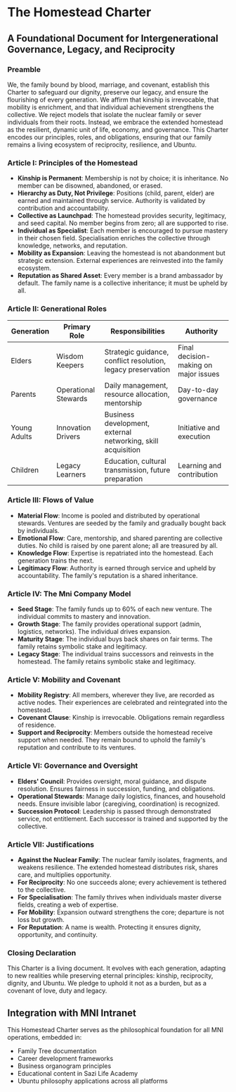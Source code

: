 # The Homestead Charter

## A Foundational Document for Intergenerational Governance, Legacy, and Reciprocity

### Preamble
We, the family bound by blood, marriage, and covenant, establish this Charter to safeguard our dignity, preserve our legacy, and ensure the flourishing of every generation.
We affirm that kinship is irrevocable, that mobility is enrichment, and that individual achievement strengthens the collective. We reject models that isolate the nuclear family or sever individuals from their roots. Instead, we embrace the extended homestead as the resilient, dynamic unit of life, economy, and governance.
This Charter encodes our principles, roles, and obligations, ensuring that our family remains a living ecosystem of reciprocity, resilience, and Ubuntu.

### Article I: Principles of the Homestead
- **Kinship is Permanent**: Membership is not by choice; it is inheritance. No member can be disowned, abandoned, or erased.
- **Hierarchy as Duty, Not Privilege**: Positions (child, parent, elder) are earned and maintained through service. Authority is validated by contribution and accountability.
- **Collective as Launchpad**: The homestead provides security, legitimacy, and seed capital. No member begins from zero; all are supported to rise.
- **Individual as Specialist**: Each member is encouraged to pursue mastery in their chosen field. Specialisation enriches the collective through knowledge, networks, and reputation.
- **Mobility as Expansion**: Leaving the homestead is not abandonment but strategic extension. External experiences are reinvested into the family ecosystem.
- **Reputation as Shared Asset**: Every member is a brand ambassador by default. The family name is a collective inheritance; it must be upheld by all.

### Article II: Generational Roles
| Generation | Primary Role | Responsibilities | Authority |
|------------|--------------|------------------|-----------|
| Elders | Wisdom Keepers | Strategic guidance, conflict resolution, legacy preservation | Final decision-making on major issues |
| Parents | Operational Stewards | Daily management, resource allocation, mentorship | Day-to-day governance |
| Young Adults | Innovation Drivers | Business development, external networking, skill acquisition | Initiative and execution |
| Children | Legacy Learners | Education, cultural transmission, future preparation | Learning and contribution |

### Article III: Flows of Value
- **Material Flow**: Income is pooled and distributed by operational stewards. Ventures are seeded by the family and gradually bought back by individuals.
- **Emotional Flow**: Care, mentorship, and shared parenting are collective duties. No child is raised by one parent alone; all are treasured by all.
- **Knowledge Flow**: Expertise is repatriated into the homestead. Each generation trains the next.
- **Legitimacy Flow**: Authority is earned through service and upheld by accountability. The family's reputation is a shared inheritance.

### Article IV: The Mni Company Model
- **Seed Stage**: The family funds up to 60% of each new venture. The individual commits to mastery and innovation.
- **Growth Stage**: The family provides operational support (admin, logistics, networks). The individual drives expansion.
- **Maturity Stage**: The individual buys back shares on fair terms. The family retains symbolic stake and legitimacy.
- **Legacy Stage**: The individual trains successors and reinvests in the homestead. The family retains symbolic stake and legitimacy.

### Article V: Mobility and Covenant
- **Mobility Registry**: All members, wherever they live, are recorded as active nodes. Their experiences are celebrated and reintegrated into the homestead.
- **Covenant Clause**: Kinship is irrevocable. Obligations remain regardless of residence.
- **Support and Reciprocity**: Members outside the homestead receive support when needed. They remain bound to uphold the family's reputation and contribute to its ventures.

### Article VI: Governance and Oversight
- **Elders' Council**: Provides oversight, moral guidance, and dispute resolution. Ensures fairness in succession, funding, and obligations.
- **Operational Stewards**: Manage daily logistics, finances, and household needs. Ensure invisible labor (caregiving, coordination) is recognized.
- **Succession Protocol**: Leadership is passed through demonstrated service, not entitlement. Each successor is trained and supported by the collective.

### Article VII: Justifications
- **Against the Nuclear Family**: The nuclear family isolates, fragments, and weakens resilience. The extended homestead distributes risk, shares care, and multiplies opportunity.
- **For Reciprocity**: No one succeeds alone; every achievement is tethered to the collective.
- **For Specialisation**: The family thrives when individuals master diverse fields, creating a web of expertise.
- **For Mobility**: Expansion outward strengthens the core; departure is not loss but growth.
- **For Reputation**: A name is wealth. Protecting it ensures dignity, opportunity, and continuity.

### Closing Declaration
This Charter is a living document. It evolves with each generation, adapting to new realities while preserving eternal principles: kinship, reciprocity, dignity, and Ubuntu.
We pledge to uphold it not as a burden, but as a covenant of love, duty and legacy.

## Integration with MNI Intranet
This Homestead Charter serves as the philosophical foundation for all MNI operations, embedded in:
- Family Tree documentation
- Career development frameworks
- Business organogram principles
- Educational content in Sazi Life Academy
- Ubuntu philosophy applications across all platforms